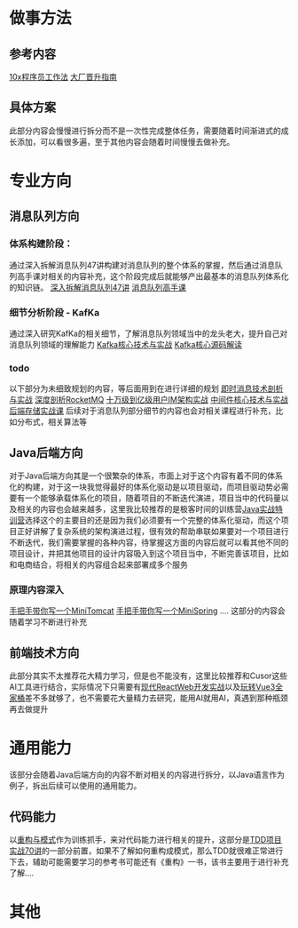 # 做事方法
## 参考内容
[10x程序员工作法](https://time.geekbang.org/column/intro/100022301?utm_campaign=geektime_search&utm_content=geektime_search&utm_medium=geektime_search&utm_source=geektime_search&utm_term=geektime_search&tab=catalog)
[大厂晋升指南](https://time.geekbang.org/column/intro/100064501?utm_campaign=geektime_search&utm_content=geektime_search&utm_medium=geektime_search&utm_source=geektime_search&utm_term=geektime_search&tab=catalog)
## 具体方案
此部分内容会慢慢进行拆分而不是一次性完成整体任务，需要随着时间渐进式的成长添加，可以看很多遍，至于其他内容会随着时间慢慢去做补充。
# 专业方向
## 消息队列方向

### 体系构建阶段：
通过深入拆解消息队列47讲构建对消息队列的整个体系的掌握，然后通过消息队列高手课对相关的内容补充，这个阶段完成后就能够产出最基本的消息队列体系化的知识链。
[深入拆解消息队列47讲](https://time.geekbang.org/column/intro/100552001?utm_campaign=geektime_search&utm_content=geektime_search&utm_medium=geektime_search&utm_source=geektime_search&utm_term=geektime_search)
[消息队列高手课](https://time.geekbang.org/column/intro/100032301?utm_campaign=geektime_search&utm_content=geektime_search&utm_medium=geektime_search&utm_source=geektime_search&utm_term=geektime_search&tab=catalog)
### 细节分析阶段 - KafKa
通过深入研究KafKa的相关细节，了解消息队列领域当中的龙头老大，提升自己对消息队列领域的理解能力
[Kafka核心技术与实战](https://time.geekbang.org/column/intro/100029201?utm_campaign=geektime_search&utm_content=geektime_search&utm_medium=geektime_search&utm_source=geektime_search&utm_term=geektime_search&tab=catalog)
[Kafka核心源码解读](https://time.geekbang.org/column/intro/100050101?utm_campaign=geektime_search&utm_content=geektime_search&utm_medium=geektime_search&utm_source=geektime_search&utm_term=geektime_search&tab=catalog)
### todo
以下部分为未细致规划的内容，等后面用到在进行详细的规划
[即时消息技术剖析与实战](https://time.geekbang.org/column/intro/100034901?utm_campaign=geektime_search&utm_content=geektime_search&utm_medium=geektime_search&utm_source=geektime_search&utm_term=geektime_search&tab=catalog)
[深度剖析RocketMQ](https://time.geekbang.org/opencourse/videointro/100546401?utm_campaign=geektime_search&utm_content=geektime_search&utm_medium=geektime_search&utm_source=geektime_search&utm_term=geektime_search)
[十万级到亿级用户IM架构实战](https://time.geekbang.org/course/intro/100826301?utm_campaign=geektime_search&utm_content=geektime_search&utm_medium=geektime_search&utm_source=geektime_search&utm_term=geektime_search&tab=catalog)
[中间件核心技术与实战](https://time.geekbang.org/column/intro/100114001?utm_campaign=geektime_search&utm_content=geektime_search&utm_medium=geektime_search&utm_source=geektime_search&utm_term=geektime_search&tab=catalog)
[后端存储实战课](https://time.geekbang.org/column/intro/100046801?utm_campaign=geektime_search&utm_content=geektime_search&utm_medium=geektime_search&utm_source=geektime_search&utm_term=geektime_search&tab=catalog)
后续对于消息队列部分细节的内容也会对相关课程进行补充，比如分布式，相关算法等
## Java后端方向
对于Java后端方向其是一个很繁杂的体系，市面上对于这个内容有着不同的体系化的构建，对于这一块我觉得最好的体系化驱动是以项目驱动，而项目驱动势必需要有一个能够承载体系化的项目，随着项目的不断迭代演进，项目当中的代码量以及相关的内容也会越来越多，这里我比较推荐的是极客时间的训练营[Java实战特训营](https://u.geekbang.org/subject/java5th/1003093?utm_source=geektime_search&utm_medium=geektime_search&utm_term=geektime_search&utm_campaign=geektime_search&utm_content=geektime_search)选择这个的主要目的还是因为我们必须要有一个完整的体系化驱动，而这个项目正好讲解了复杂系统的架构演进过程，很有效的帮助串联如果要对一个项目进行不断迭代，我们需要掌握的各种内容，待掌握这方面的内容后就可以看其他不同的项目设计，并把其他项目的设计内容吸入到这个项目当中，不断完善该项目，比如和电商结合，将相关的内容组合起来部署成多个服务
### 原理内容深入
[手把手带你写一个MiniTomcat](https://time.geekbang.org/column/intro/100636401?utm_campaign=geektime_search&utm_content=geektime_search&utm_medium=geektime_search&utm_source=geektime_search&utm_term=geektime_search&tab=catalog)
[手把手带你写一个MiniSpring](https://time.geekbang.org/column/intro/100536701?utm_campaign=geektime_search&utm_content=geektime_search&utm_medium=geektime_search&utm_source=geektime_search&utm_term=geektime_search&tab=catalog)
.... 这部分的内容会随着学习不断进行补充
## 前端技术方向
此部分其实不太推荐花大精力学习，但是也不能没有，这里比较推荐和Cusor这些AI工具进行结合，实际情况下只需要有[现代ReactWeb开发实战](https://time.geekbang.org/column/intro/100119601?utm_campaign=geektime_search&utm_content=geektime_search&utm_medium=geektime_search&utm_source=geektime_search&utm_term=geektime_search&tab=catalog)以及[玩转Vue3全家桶](https://time.geekbang.org/column/intro/100094401?utm_campaign=geektime_search&utm_content=geektime_search&utm_medium=geektime_search&utm_source=geektime_search&utm_term=geektime_search&tab=catalog)差不多就够了，也不需要花大量精力去研究，能用AI就用AI，真遇到那种瓶颈再去做提升
# 通用能力
该部分会随着Java后端方向的内容不断对相关的内容进行拆分，以Java语言作为例子，拆出后续可以使用的通用能力。
## 代码能力

以[重构与模式](https://book.douban.com/subject/20393327/)作为训练抓手，来对代码能力进行相关的提升，这部分是[TDD项目实战70讲](https://time.geekbang.org/column/article/496700)的一部分前置，如果不了解如何重构成模式，那么TDD就很难正常进行下去，辅助可能需要学习的参考书可能还有《重构》一书，该书主要用于进行补充了解....

# 其他
